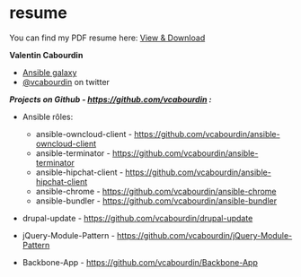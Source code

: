 resume
======

You can find my PDF resume here: [View & Download](https://github.com/vcabourdin/resume/blob/master/Valentin%20Cabourdin-Resume.pdf)

**Valentin Cabourdin**
*   [Ansible galaxy](https://galaxy.ansible.com/vcabourdin/)
*   [@vcabourdin](http://twitter.com/vcabourdin) on twitter 

***Projects on Github - https://github.com/vcabourdin :***

* Ansible rôles:
  * ansible-owncloud-client - https://github.com/vcabourdin/ansible-owncloud-client 
  * ansible-terminator - https://github.com/vcabourdin/ansible-terminator
  * ansible-hipchat-client - https://github.com/vcabourdin/ansible-hipchat-client
  * ansible-chrome - https://github.com/vcabourdin/ansible-chrome
  * ansible-bundler - https://github.com/vcabourdin/ansible-bundler

* drupal-update - https://github.com/vcabourdin/drupal-update
* jQuery-Module-Pattern - https://github.com/vcabourdin/jQuery-Module-Pattern
* Backbone-App - https://github.com/vcabourdin/Backbone-App

